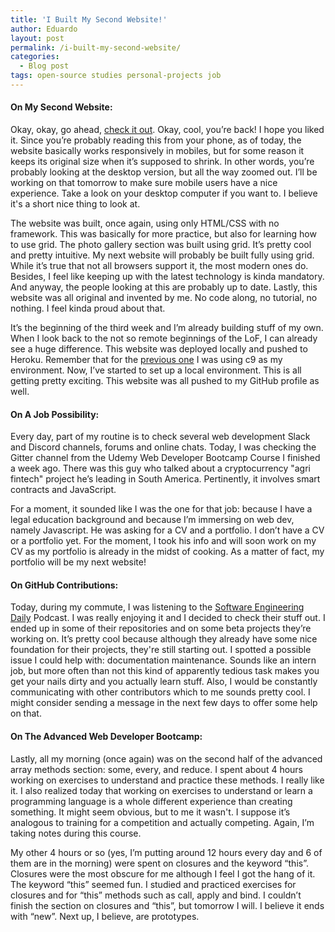 ```yaml
---
title: 'I Built My Second Website!'
author: Eduardo
layout: post
permalink: /i-built-my-second-website/
categories:
  - Blog post
tags: open-source studies personal-projects job
---
```

#### On My Second Website:
Okay, okay, go ahead, [check it out](https://alanajenison.herokuapp.com/). Okay, cool, you’re back! I hope you liked it. Since you’re probably reading this from your phone, as of today, the website basically works responsively in mobiles, but for some reason it keeps its original size when it’s supposed to shrink. In other words, you’re probably looking at the desktop version, but all the way zoomed out. I’ll be working on that tomorrow to make sure mobile users have a nice experience. Take a look on your desktop computer if you want to. I believe it's a short nice thing to look at.

The website was built, once again, using only HTML/CSS with no framework. This was basically for more practice, but also for learning how to use grid. The photo gallery section was built using grid. It’s pretty cool and pretty intuitive. My next website will probably be built fully using grid. While it’s true that not all browsers support it, the most modern ones do. Besides, I feel like keeping up with the latest technology is kinda mandatory. And anyway, the people looking at this are probably up to date. Lastly, this website was all original and invented by me. No code along, no tutorial, no nothing. I feel kinda proud about that. 

It’s the beginning of the third week and I’m already building stuff of my own. When I look back to the not so remote beginnings of the LoF, I can already see a huge difference. This website was deployed locally and pushed to Heroku. Remember that for the [previous one](http://soleana.info) I was using c9 as my environment. Now, I’ve started to set up a local environment. This is all getting pretty exciting. This website was all pushed to my GitHub profile as well.

#### On A Job Possibility:
Every day, part of my routine is to check several web development Slack and Discord channels, forums and online chats. Today, I was checking the Gitter channel from the Udemy Web Developer Bootcamp Course I finished a week ago. There was this guy who talked about a cryptocurrency "agri fintech" project he’s leading in South America. Pertinently, it involves smart contracts and JavaScript. 

For a moment, it sounded like I was the one for that job: because I have a legal education background and because I’m immersing on web dev, namely Javascript. He was asking for a CV and a portfolio. I don’t have a CV or a portfolio yet. For the moment, I took his info and will soon work on my CV as my portfolio is already in the midst of cooking. As a matter of fact, my portfolio will be my next website!

#### On GitHub Contributions:
Today, during my commute, I was listening to the [Software Engineering Daily](https://softwareengineeringdaily.com/) Podcast. I was really enjoying it and I decided to check their stuff out. I ended up in some of their repositories and on some beta projects they’re working on. It’s pretty cool because although they already have some nice foundation for their projects, they're still starting out. I spotted a possible issue I could help with: documentation maintenance. Sounds like an intern job, but more often than not this kind of apparently tedious task makes you get your nails dirty and you actually learn stuff. Also, I would be constantly communicating with other contributors which to me sounds pretty cool. I might consider sending a message in the next few days to offer some help on that.

#### On The Advanced Web Developer Bootcamp:
Lastly, all my morning (once again) was on the second half of the advanced array methods section: some, every, and reduce. I spent about 4 hours working on exercises to understand and practice these methods. I really like it. I also realized today that working on exercises to understand or learn a programming language is a whole different experience than creating something. It might seem obvious, but to me it wasn't. I suppose it’s analogous to training for a competition and actually competing. Again, I’m taking notes during this course.

My other 4 hours or so (yes, I’m putting around 12 hours every day and 6 of them are in the morning) were spent on closures and the keyword “this”. Closures were the most obscure for me although I feel I got the hang of it. The keyword “this” seemed fun. I studied and practiced exercises for closures and for “this” methods such as call, apply and bind. I couldn’t finish the section on closures and “this”, but tomorrow I will. I believe it ends with “new”. Next up, I believe, are prototypes.